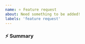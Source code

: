 ```yaml
---
name: ⭐ Feature request
about: Need something to be added!
labels: 'feature request'
---
```


### :zap: Summary

<!-- A brief summary of a feature. -->

